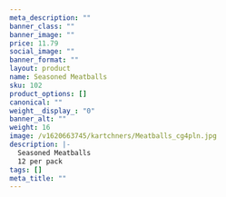 ```yaml
---
meta_description: ""
banner_class: ""
banner_image: ""
price: 11.79
social_image: ""
banner_format: ""
layout: product
name: Seasoned Meatballs
sku: 102
product_options: []
canonical: ""
weight__display_: "0"
banner_alt: ""
weight: 16
image: /v1620663745/kartchners/Meatballs_cg4pln.jpg
description: |-
  Seasoned Meatballs 
  12 per pack
tags: []
meta_title: ""
---
```

